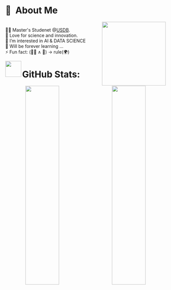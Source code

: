 
# :space_invader: &nbsp;About Me
<img align='right' padding_bottom='20px' src='https://user-images.githubusercontent.com/5713670/87202985-820dcb80-c2b6-11ea-9f56-7ec461c497c3.gif' width='200"'> \
👨‍🎓 Master's Studenet @[USDB](https://en.univ-blida.dz).\
🤗 Love for science and innovation.\
👀 I’m interested in AI & DATA SCIENCE<br>🌱 Will be forever learning ...<br>⚡ Fun fact: (🐱‍👤 ∧ 🤖) → rule(🌍)


<img align='left' src='https://user-images.githubusercontent.com/74038190/226127923-0e8b7792-7b3c-462b-951b-63c96ba1a5af.gif' width='50'>  



# GitHub Stats:
<p align="center">
  
<img height="40%" width="46%" align='left' src ="https://github-readme-stats.vercel.app/api?username=Elaaatif&theme=transparent&hide_border=true&include_all_commits=false&count_private=false)">
<img height="40%" width="46%" align='right' src ="https://github-readme-streak-stats.herokuapp.com/?user=Elaaatif&theme=transparent&hide_border=true)">
</p>

